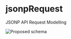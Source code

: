 jsonpRequest
============

JSONP API Request Modelling

![Proposed schema](https://raw.github.com/kirpit/jsonpRequest/master/bigc.png)
